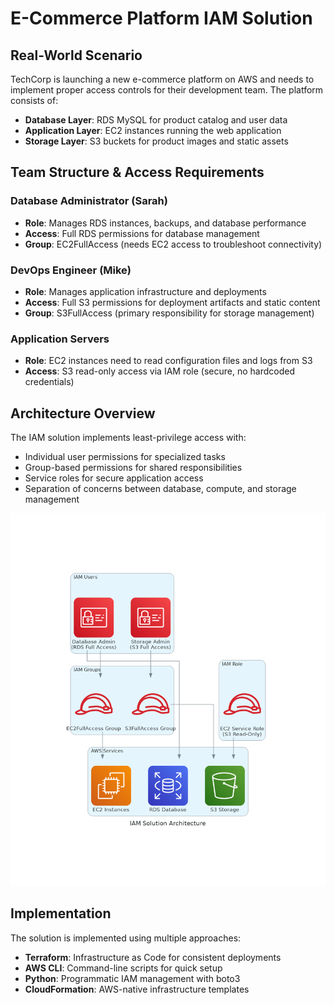 # E-Commerce Platform IAM Solution

## Real-World Scenario

TechCorp is launching a new e-commerce platform on AWS and needs to implement proper access controls for their development team. The platform consists of:

- **Database Layer**: RDS MySQL for product catalog and user data
- **Application Layer**: EC2 instances running the web application
- **Storage Layer**: S3 buckets for product images and static assets

## Team Structure & Access Requirements

### Database Administrator (Sarah)
- **Role**: Manages RDS instances, backups, and database performance
- **Access**: Full RDS permissions for database management
- **Group**: EC2FullAccess (needs EC2 access to troubleshoot connectivity)

### DevOps Engineer (Mike) 
- **Role**: Manages application infrastructure and deployments
- **Access**: Full S3 permissions for deployment artifacts and static content
- **Group**: S3FullAccess (primary responsibility for storage management)

### Application Servers
- **Role**: EC2 instances need to read configuration files and logs from S3
- **Access**: S3 read-only access via IAM role (secure, no hardcoded credentials)

## Architecture Overview

The IAM solution implements least-privilege access with:
- Individual user permissions for specialized tasks
- Group-based permissions for shared responsibilities  
- Service roles for secure application access
- Separation of concerns between database, compute, and storage management

![Architecture Diagram](diagrams/iam_architecture.png)

## Implementation

The solution is implemented using multiple approaches:
- **Terraform**: Infrastructure as Code for consistent deployments
- **AWS CLI**: Command-line scripts for quick setup
- **Python**: Programmatic IAM management with boto3
- **CloudFormation**: AWS-native infrastructure templates